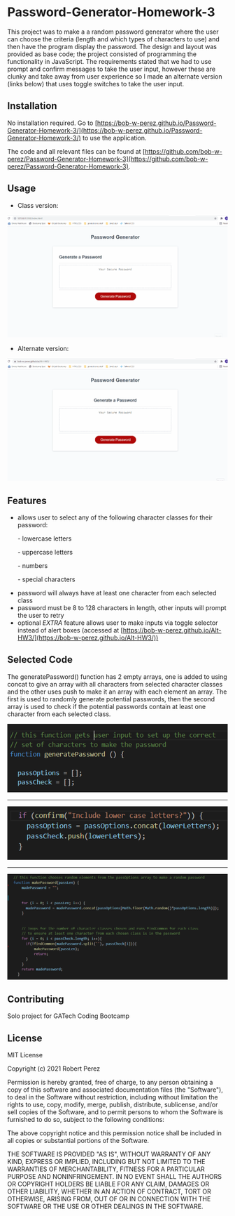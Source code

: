 # Password-Generator-Homework-3

This project was to make a a random password generator where the user can choose the criteria (length and which types of characters to use) and then have the program display the password. The design and layout was provided as base code; the project consisted of programming the functionality in JavaScript. The requirements stated that we had to use prompt and confirm messages to take the user input, however these are clunky and take away from user experience so I made an alternate version (links below) that uses toggle switches to take the user input.
## Installation

No installation required.
Go to [https://bob-w-perez.github.io/Password-Generator-Homework-3/](https://bob-w-perez.github.io/Password-Generator-Homework-3/) to use the application.

The code and all relevant files can be found at [https://github.com/bob-w-perez/Password-Generator-Homework-3](https://github.com/bob-w-perez/Password-Generator-Homework-3). 

## Usage

- Class version:

![screenshot-demo](./assets/images/function-example.gif "Functional Demo")

- Alternate version:

![screenshot-demo](./assets/images/function-example2.gif "Functional Demo")



## Features
- allows user to select any of the following character classes for their password: 

<html>
<p>&nbsp;&nbsp;&nbsp;&nbsp;&nbsp;&nbsp;- lowercase letters</p>
<p>&nbsp;&nbsp;&nbsp;&nbsp;&nbsp;&nbsp;- uppercase letters</p>
<p>&nbsp;&nbsp;&nbsp;&nbsp;&nbsp;&nbsp;- numbers</p>
<p>&nbsp;&nbsp;&nbsp;&nbsp;&nbsp;&nbsp;- special characters</p>
</html>
 
- password will always have at least one character from each  selected class
- password must be 8 to 128 characters in length, other inputs will prompt the user to retry
- optional *EXTRA* feature allows user to make inputs via toggle selector instead of alert boxes (accessed at [https://bob-w-perez.github.io/Alt-HW3/](https://bob-w-perez.github.io/Alt-HW3/))


## Selected Code

The generatePassword() function has 2 empty arrays, one is added to using concat to give an array with all characters from selected character classes and the other uses push to make it an array with each element an array. The first is used to randomly generate potential passwords, then the second array is used to check if the potential passwords contain at least one character from each selected class. 

![screenshot-demo](./assets/images/code-snippet-1.png "code-1")
<hr>

![screenshot-demo](./assets/images/code-snippet-2.png "code-2")
<hr>

![screenshot-demo](./assets/images/code-snippet-3.png "code-3")


## Contributing
Solo project for GATech Coding Bootcamp

## License
MIT License

Copyright (c) 2021 Robert Perez

Permission is hereby granted, free of charge, to any person obtaining a copy
of this software and associated documentation files (the "Software"), to deal
in the Software without restriction, including without limitation the rights
to use, copy, modify, merge, publish, distribute, sublicense, and/or sell
copies of the Software, and to permit persons to whom the Software is
furnished to do so, subject to the following conditions:

The above copyright notice and this permission notice shall be included in all
copies or substantial portions of the Software.

THE SOFTWARE IS PROVIDED "AS IS", WITHOUT WARRANTY OF ANY KIND, EXPRESS OR
IMPLIED, INCLUDING BUT NOT LIMITED TO THE WARRANTIES OF MERCHANTABILITY,
FITNESS FOR A PARTICULAR PURPOSE AND NONINFRINGEMENT. IN NO EVENT SHALL THE
AUTHORS OR COPYRIGHT HOLDERS BE LIABLE FOR ANY CLAIM, DAMAGES OR OTHER
LIABILITY, WHETHER IN AN ACTION OF CONTRACT, TORT OR OTHERWISE, ARISING FROM,
OUT OF OR IN CONNECTION WITH THE SOFTWARE OR THE USE OR OTHER DEALINGS IN THE
SOFTWARE.